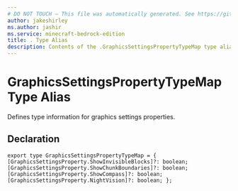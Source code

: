 ```yaml
---
# DO NOT TOUCH — This file was automatically generated. See https://github.com/mojang/minecraftapidocsgenerator to modify descriptions, examples, etc.
author: jakeshirley
ms.author: jashir
ms.service: minecraft-bedrock-edition
title: . Type Alias
description: Contents of the .GraphicsSettingsPropertyTypeMap type alias.
---
```

# GraphicsSettingsPropertyTypeMap Type Alias

Defines type information for graphics settings properties.

## Declaration
`export type GraphicsSettingsPropertyTypeMap = {
    [GraphicsSettingsProperty.ShowInvisibleBlocks]?: boolean;
    [GraphicsSettingsProperty.ShowChunkBoundaries]?: boolean;
    [GraphicsSettingsProperty.ShowCompass]?: boolean;
    [GraphicsSettingsProperty.NightVision]?: boolean;
};`
